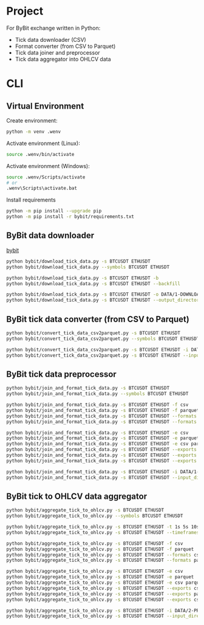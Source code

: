 
# Project

For ByBit exchange written in Python:
* Tick data downloader (CSV)
* Format converter (from CSV to Parquet)
* Tick data joiner and preprocessor
* Tick data aggregator into OHLCV data

# CLI

## Virtual Environment

Create environment:
```sh
python -m venv .wenv
```

Activate environment (Linux):
```sh
source .wenv/bin/activate
```

Activate environment (Windows):
```sh
source .wenv/Scripts/activate
# or
.wenv\Scripts\activate.bat
```

Install requirements
```sh
python -m pip install --upgrade pip
python -m pip install -r bybit/requirements.txt
```

## ByBit data downloader

[bybit](https://public.bybit.com/trading)

```sh
python bybit/download_tick_data.py -s BTCUSDT ETHUSDT
python bybit/download_tick_data.py --symbols BTCUSDT ETHUSDT
```

```sh
python bybit/download_tick_data.py -s BTCUSDT ETHUSDT -b
python bybit/download_tick_data.py -s BTCUSDT ETHUSDT --backfill
```

```sh
python bybit/download_tick_data.py -s BTCUSDT ETHUSDT -o DATA/1-DOWNLOADS
python bybit/download_tick_data.py -s BTCUSDT ETHUSDT --output_directory_path DATA/1-DOWNLOADS
```


## ByBit tick data converter (from CSV to Parquet)

```sh
python bybit/convert_tick_data_csv2parquet.py -s BTCUSDT ETHUSDT
python bybit/convert_tick_data_csv2parquet.py --symbols BTCUSDT ETHUSDT
```

```sh
python bybit/convert_tick_data_csv2parquet.py -s BTCUSDT ETHUSDT -i DATA/1-DOWNLOADS -o DATA/2-CONVERTED
python bybit/convert_tick_data_csv2parquet.py -s BTCUSDT ETHUSDT --input_directory_path DATA/1-DOWNLOADS --output_directory_path DATA/2-CONVERTED
```

## ByBit tick data preprocessor

```sh
python bybit/join_and_format_tick_data.py -s BTCUSDT ETHUSDT
python bybit/join_and_format_tick_data.py --symbols BTCUSDT ETHUSDT
```

```sh
python bybit/join_and_format_tick_data.py -s BTCUSDT ETHUSDT -f csv
python bybit/join_and_format_tick_data.py -s BTCUSDT ETHUSDT -f parquet
python bybit/join_and_format_tick_data.py -s BTCUSDT ETHUSDT --formats csv
python bybit/join_and_format_tick_data.py -s BTCUSDT ETHUSDT --formats parquet
```

```sh
python bybit/join_and_format_tick_data.py -s BTCUSDT ETHUSDT -e csv
python bybit/join_and_format_tick_data.py -s BTCUSDT ETHUSDT -e parquet
python bybit/join_and_format_tick_data.py -s BTCUSDT ETHUSDT -e csv parquet
python bybit/join_and_format_tick_data.py -s BTCUSDT ETHUSDT --exports csv
python bybit/join_and_format_tick_data.py -s BTCUSDT ETHUSDT --exports parquet
python bybit/join_and_format_tick_data.py -s BTCUSDT ETHUSDT --exports csv parquet
```

```sh
python bybit/join_and_format_tick_data.py -s BTCUSDT ETHUSDT -i DATA/1-RAW_TICK -o DATA/2-PREPROCESSED
python bybit/join_and_format_tick_data.py -s BTCUSDT ETHUSDT --input_directory_path DATA/1-RAW_TICK --output_directory_path DATA/2-PREPROCESSED
```

## ByBit tick to OHLCV data aggregator

```sh
python bybit/aggregate_tick_to_ohlcv.py -s BTCUSDT ETHUSDT
python bybit/aggregate_tick_to_ohlcv.py --symbols BTCUSDT ETHUSDT
```

```sh
python bybit/aggregate_tick_to_ohlcv.py -s BTCUSDT ETHUSDT -t 1s 5s 10s 15s 20s 30s 1m 5m 10m 15m 20m 30m 1h 2h 3h 4h 6h 8h 12h 1d 1w
python bybit/aggregate_tick_to_ohlcv.py -s BTCUSDT ETHUSDT --timeframes 1s 5s 10s 15s 20s 30s 1m 5m 10m 15m 20m 30m 1h 2h 3h 4h 6h 8h 12h 1d 1w
```

```sh
python bybit/aggregate_tick_to_ohlcv.py -s BTCUSDT ETHUSDT -f csv
python bybit/aggregate_tick_to_ohlcv.py -s BTCUSDT ETHUSDT -f parquet
python bybit/aggregate_tick_to_ohlcv.py -s BTCUSDT ETHUSDT --formats csv
python bybit/aggregate_tick_to_ohlcv.py -s BTCUSDT ETHUSDT --formats parquet
```

```sh
python bybit/aggregate_tick_to_ohlcv.py -s BTCUSDT ETHUSDT -e csv
python bybit/aggregate_tick_to_ohlcv.py -s BTCUSDT ETHUSDT -e parquet
python bybit/aggregate_tick_to_ohlcv.py -s BTCUSDT ETHUSDT -e csv parquet
python bybit/aggregate_tick_to_ohlcv.py -s BTCUSDT ETHUSDT --exports csv
python bybit/aggregate_tick_to_ohlcv.py -s BTCUSDT ETHUSDT --exports parquet
python bybit/aggregate_tick_to_ohlcv.py -s BTCUSDT ETHUSDT --exports csv parquet
```

```sh
python bybit/aggregate_tick_to_ohlcv.py -s BTCUSDT ETHUSDT -i DATA/2-PREPROCESSED -o DATA/3-OHLCV
python bybit/aggregate_tick_to_ohlcv.py -s BTCUSDT ETHUSDT --input_directory_path DATA/2-PREPROCESSED --output_directory_path DATA/3-OHLCV
```
